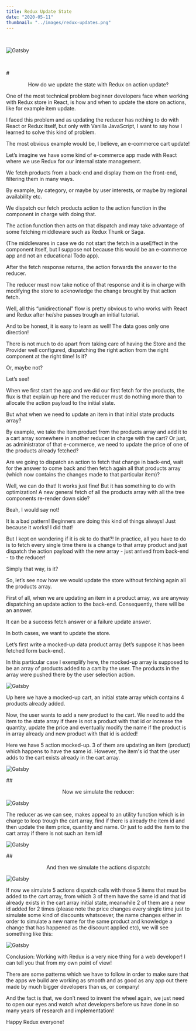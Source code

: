 ```yaml
---
title: Redux Update State
date: "2020-05-11"
thumbnail: "../images/redux-updates.png"
---
```


</br>

![Gatsby](../images/code6.jpg)

</br>

#<center>How do we update the state with Redux on action update?</center>

One of the most technical problem beginner developers face when working with Redux store in React, is how and when to update the store on actions, like for example item update.

I faced this problem and as updating the reducer has nothing to do with React or Redux itself, but only with Vanilla JavaScript, I want to say how I learned to solve this kind of problem.

The most obvious example would be, I believe, an e-commerce cart update!

Let’s imagine we have some kind of e-commerce app made with React where we use Redux for our internal state management.

We fetch products from a back-end and display them on the front-end, filtering them in many ways.

By example, by category, or maybe by user interests, or maybe by regional availability etc.

We dispatch our fetch products action to the action function in the component in charge with doing that.

The action function then acts on that dispatch and may take advantage of some fetching middleware such as Redux Thunk or Saga.

(The middlewares in case we do not start the fetch in a useEffect in the component itself, but I suppose not because this would be an e-commerce app and not an educational Todo app).

After the fetch response returns, the action forwards the answer to the reducer.

The reducer must now take notice of that response and it is in charge with modifying the store to acknowledge the change brought by that action fetch.

Well, all this “unidirectional” flow is pretty obvious to who works with React and Redux after he/she passes trough an initial tutorial.

And to be honest, it is easy to learn as well! The data goes only one direction!

There is not much to do apart from taking care of having the Store and the Provider well configured, dispatching the right action from the right component at the right time! Is it?

Or, maybe not?

Let’s see!

When we first start the app and we did our first fetch for the products, the flux is that explain up here and the reducer must do nothing more than to allocate the action payload to the initial state.

But what when we need to update an item in that initial state products array?

By example, we take the item product from the products array and add it to a cart array somewhere in another reducer in charge with the cart?
Or just, as administrator of that e-commerce, we need to update the price of one of the products already fetched?

Are we going to dispatch an action to fetch that change in back-end, wait for the answer to come back and then fetch again all that products array (which now contains the changes made to that particular item)?

Well, we can do that! It works just fine! But it has something to do with optimization! A new general fetch of all the products array with all the tree components re-render down side?

Beah, I would say not!

It is a bad pattern! Beginners are doing this kind of things always! Just because it works! I did that!

But I kept on wondering if it is ok to do that?!
In practice, all you have to do is to fetch every single time there is a change to that array product and just dispatch the action payload with the new array - just arrived from back-end - to the reducer!

Simply that way, is it?

So, let’s see now how we would update the store without fetching again all the products array.

First of all, when we are updating an item in a product array, we are anyway dispatching an update action to the back-end.
Consequently, there will be an answer.

It can be a success fetch answer or a failure update answer.

In both cases, we want to update the store.

Let’s first write a mocked-up data product array (let’s suppose it has been fetched form back-end).

In this particular case I exemplify here, the mocked-up array is supposed to be an array of products added to a cart by the user. The products in the array were pushed there by the user selection action.

![Gatsby](../images/init-state.png)

Up here we have a mocked-up cart, an initial state array which contains 4 products already added.

Now, the user wants to add a new product to the cart.
We need to add the item to the state array if there is not a product with that id or increase the quantity, update the price and eventually modify the name if the product is in array already and new product with that id is added!

Here we have 5 action mocked-up.
3 of them are updating an item (product) which happens to have the same id.
However, the item's id that the user adds to the cart exists already in the cart array.

![Gatsby](../images/action-redux.png)

##<center>Now we simulate the reducer:</center>

![Gatsby](../images/sim-reducer.png)

The reducer as we can see, makes appeal to an utility function which is in charge to loop trough the cart array, find if there is already the item id and then update the item price, quantity and name.
Or just to add the item to the cart array if there is not such an item id!

![Gatsby](../images/util-funct.png)

##<center>And then we simulate the actions dispatch:</center>

![Gatsby](../images/simulate-actions.png)

If now we simulate 5 actions dispatch calls with those 5 items that must be added to the cart array, from which 3 of them have the same id and that id already exists in the cart array initial state, meanwhile 2 of them are a new id added for 2 times (please note the price changes every single time just to simulate some kind of discounts whatsoever, the name changes either in order to simulate a new name for the same product and knowledge a change that has happened as the discount applied etc), we will see something like this:

![Gatsby](../images/redux-update.png)

Conclusion: Working with Redux is a very nice thing for a web developer! I can tell you that from my own point of view!

There are some patterns which we have to follow in order to make sure that the apps we build are working as smooth and as good as any app out there made by much bigger developers than us, or company!

And the fact is that, we don’t need to invent the wheel again, we just need to open our eyes and watch what developers before us have done in so many years of research and implementation!

Happy Redux everyone!
